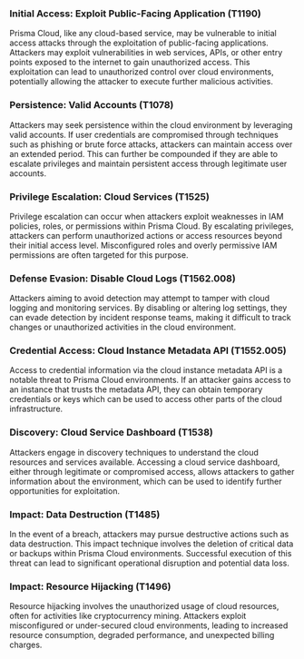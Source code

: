 ### Initial Access: Exploit Public-Facing Application (T1190)
Prisma Cloud, like any cloud-based service, may be vulnerable to initial access attacks through the exploitation of public-facing applications. Attackers may exploit vulnerabilities in web services, APIs, or other entry points exposed to the internet to gain unauthorized access. This exploitation can lead to unauthorized control over cloud environments, potentially allowing the attacker to execute further malicious activities.

### Persistence: Valid Accounts (T1078)
Attackers may seek persistence within the cloud environment by leveraging valid accounts. If user credentials are compromised through techniques such as phishing or brute force attacks, attackers can maintain access over an extended period. This can further be compounded if they are able to escalate privileges and maintain persistent access through legitimate user accounts.

### Privilege Escalation: Cloud Services (T1525)
Privilege escalation can occur when attackers exploit weaknesses in IAM policies, roles, or permissions within Prisma Cloud. By escalating privileges, attackers can perform unauthorized actions or access resources beyond their initial access level. Misconfigured roles and overly permissive IAM permissions are often targeted for this purpose.

### Defense Evasion: Disable Cloud Logs (T1562.008)
Attackers aiming to avoid detection may attempt to tamper with cloud logging and monitoring services. By disabling or altering log settings, they can evade detection by incident response teams, making it difficult to track changes or unauthorized activities in the cloud environment.

### Credential Access: Cloud Instance Metadata API (T1552.005)
Access to credential information via the cloud instance metadata API is a notable threat to Prisma Cloud environments. If an attacker gains access to an instance that trusts the metadata API, they can obtain temporary credentials or keys which can be used to access other parts of the cloud infrastructure.

### Discovery: Cloud Service Dashboard (T1538)
Attackers engage in discovery techniques to understand the cloud resources and services available. Accessing a cloud service dashboard, either through legitimate or compromised access, allows attackers to gather information about the environment, which can be used to identify further opportunities for exploitation.

### Impact: Data Destruction (T1485)
In the event of a breach, attackers may pursue destructive actions such as data destruction. This impact technique involves the deletion of critical data or backups within Prisma Cloud environments. Successful execution of this threat can lead to significant operational disruption and potential data loss.

### Impact: Resource Hijacking (T1496)
Resource hijacking involves the unauthorized usage of cloud resources, often for activities like cryptocurrency mining. Attackers exploit misconfigured or under-secured cloud environments, leading to increased resource consumption, degraded performance, and unexpected billing charges.
